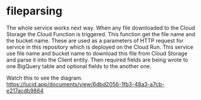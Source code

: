 # fileparsing
The whole service works next way.
When any file downloaded to the Cloud Storage the Cloud Function is triggered.
This function get the file name and the bucket name.
These are used as a parameters of HTTP request for service in this repository which is deployed on the Cloud Run.
This service use file name and bucket name to download this file from Cloud Storage and parse it into the Client entity.
Then required fields are being wrote to one BigQuery table and optional fields to the another one.

Watch this to see the diagram. https://lucid.app/documents/view/6dbd2056-1fb3-48a3-a7cb-e217acdb9864
